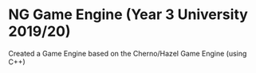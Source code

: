 # NG Game Engine (Year 3 University 2019/20)
Created a Game Engine based on the Cherno/Hazel Game Engine (using C++)
